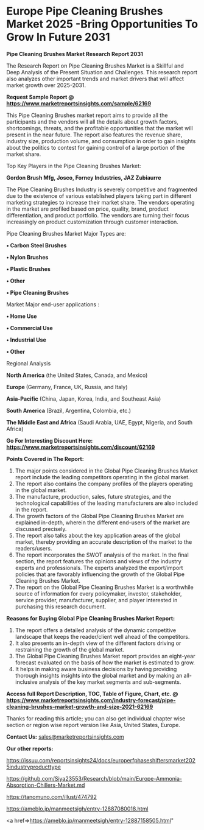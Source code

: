  # Europe Pipe Cleaning Brushes Market 2025 -Bring Opportunities To Grow In Future 2031

<strong>Pipe Cleaning Brushes Market Research Report 2031</strong>

The Research Report on Pipe Cleaning Brushes Market is a Skillful and Deep Analysis of the Present Situation and Challenges. This research report also analyzes other important trends and market drivers that will affect market growth over 2025-2031.

<strong>Request Sample Report @ <a href=https://www.marketreportsinsights.com/sample/62169>https://www.marketreportsinsights.com/sample/62169</a></strong>

This Pipe Cleaning Brushes market report aims to provide all the participants and the vendors will all the details about growth factors, shortcomings, threats, and the profitable opportunities that the market will present in the near future. The report also features the revenue share, industry size, production volume, and consumption in order to gain insights about the politics to contest for gaining control of a large portion of the market share.

Top Key Players in the Pipe Cleaning Brushes Market:

<strong>Gordon Brush Mfg, Josco, Forney Industries, JAZ Zubiaurre</strong>

The Pipe Cleaning Brushes Industry is severely competitive and fragmented due to the existence of various established players taking part in different marketing strategies to increase their market share. The vendors operating in the market are profiled based on price, quality, brand, product differentiation, and product portfolio. The vendors are turning their focus increasingly on product customization through customer interaction.

Pipe Cleaning Brushes Market Major Types are:

<strong>• Carbon Steel Brushes

• Nylon Brushes

• Plastic Brushes

• Other

• Pipe Cleaning Brushes</strong>

Market Major end-user applications :

<strong>• Home Use

• Commercial Use

• Industrial Use

• Other</strong>

Regional Analysis

</u><strong><b>North America</b></strong> (the United States, Canada, and Mexico)

<strong><b>Europe </b></strong>(Germany, France, UK, Russia, and Italy)

<strong><b>Asia-Pacific</b></strong> (China, Japan, Korea, India, and Southeast Asia)

<strong><b>South America</b></strong> (Brazil, Argentina, Colombia, etc.)

<strong><b>The Middle East and Africa</b></strong> (Saudi Arabia, UAE, Egypt, Nigeria, and South Africa)

<strong>Go For Interesting Discount Here: <a href=https://www.marketreportsinsights.com/discount/62169>https://www.marketreportsinsights.com/discount/62169</a></strong>

<strong>Points Covered in The Report:</strong>
<ol>
  <li>The major points considered in the Global Pipe Cleaning Brushes Market report include the leading competitors operating in the global market.</li>
  <li>The report also contains the company profiles of the players operating in the global market.</li>
  <li>The manufacture, production, sales, future strategies, and the technological capabilities of the leading manufacturers are also included in the report.</li>
  <li>The growth factors of the Global Pipe Cleaning Brushes Market are explained in-depth, wherein the different end-users of the market are discussed precisely.</li>
  <li>The report also talks about the key application areas of the global market, thereby providing an accurate description of the market to the readers/users.</li>
  <li>The report incorporates the SWOT analysis of the market. In the final section, the report features the opinions and views of the industry experts and professionals. The experts analyzed the export/import policies that are favorably influencing the growth of the Global Pipe Cleaning Brushes Market.</li>
  <li>The report on the Global Pipe Cleaning Brushes Market is a worthwhile source of information for every policymaker, investor, stakeholder, service provider, manufacturer, supplier, and player interested in purchasing this research document.</li>
</ol>
<strong>Reasons for Buying Global Pipe Cleaning Brushes Market Report:</strong>

<ol>
  <li>The report offers a detailed analysis of the dynamic competitive landscape that keeps the reader/client well ahead of the competitors.</li>
  <li>It also presents an in-depth view of the different factors driving or restraining the growth of the global market.</li>
  <li>The Global Pipe Cleaning Brushes Market report provides an eight-year forecast evaluated on the basis of how the market is estimated to grow.</li>
  <li>It helps in making aware business decisions by having providing thorough insights insights into the global market and by making an all-inclusive analysis of the key market segments and sub-segments.</li>
</ol>
<strong>Access full Report Description, TOC, Table of Figure, Chart, etc. @ <a href=https://www.marketreportsinsights.com/industry-forecast/pipe-cleaning-brushes-market-growth-and-size-2021-62169>https://www.marketreportsinsights.com/industry-forecast/pipe-cleaning-brushes-market-growth-and-size-2021-62169</a></strong>


Thanks for reading this article; you can also get individual chapter wise section or region wise report version like Asia, United States, Europe.

<strong>Contact Us:</strong>
sales@marketreportsinsights.com

<strong>Our other reports:</strong>

<a href=https://issuu.com/reportsinsights24/docs/europerfphaseshiftersmarket2025industryproducttype>https://issuu.com/reportsinsights24/docs/europerfphaseshiftersmarket2025industryproducttype</a>

<a href=https://github.com/Siya23553/Research/blob/main/Europe-Ammonia-Absorption-Chillers-Market.md>https://github.com/Siya23553/Research/blob/main/Europe-Ammonia-Absorption-Chillers-Market.md</a>

<a href=https://tanomuno.com/illust/474792>https://tanomuno.com/illust/474792</a>

<a href=https://ameblo.jp/manmeetsigh/entry-12887080018.html>https://ameblo.jp/manmeetsigh/entry-12887080018.html</a>

<a href=>https://ameblo.jp/manmeetsigh/entry-12887158505.html</a>"
